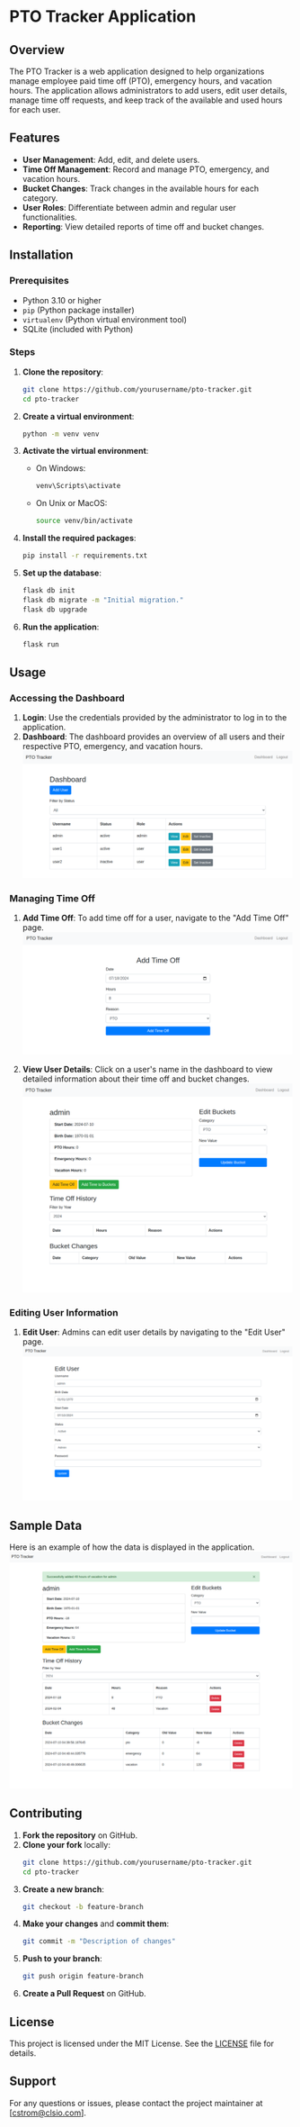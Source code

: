 # PTO Tracker Application

## Overview

The PTO Tracker is a web application designed to help organizations manage employee paid time off (PTO), emergency hours, and vacation hours. The application allows administrators to add users, edit user details, manage time off requests, and keep track of the available and used hours for each user.

## Features

- **User Management**: Add, edit, and delete users.
- **Time Off Management**: Record and manage PTO, emergency, and vacation hours.
- **Bucket Changes**: Track changes in the available hours for each category.
- **User Roles**: Differentiate between admin and regular user functionalities.
- **Reporting**: View detailed reports of time off and bucket changes.

## Installation

### Prerequisites

- Python 3.10 or higher
- `pip` (Python package installer)
- `virtualenv` (Python virtual environment tool)
- SQLite (included with Python)

### Steps

1. **Clone the repository**:
    ```sh
    git clone https://github.com/yourusername/pto-tracker.git
    cd pto-tracker
    ```

2. **Create a virtual environment**:
    ```sh
    python -m venv venv
    ```

3. **Activate the virtual environment**:
    - On Windows:
        ```sh
        venv\Scripts\activate
        ```
    - On Unix or MacOS:
        ```sh
        source venv/bin/activate
        ```

4. **Install the required packages**:
    ```sh
    pip install -r requirements.txt
    ```

5. **Set up the database**:
    ```sh
    flask db init
    flask db migrate -m "Initial migration."
    flask db upgrade
    ```

6. **Run the application**:
    ```sh
    flask run
    ```

## Usage

### Accessing the Dashboard

1. **Login**: Use the credentials provided by the administrator to log in to the application.
2. **Dashboard**: The dashboard provides an overview of all users and their respective PTO, emergency, and vacation hours.
![Dashboard](images/Dashboard.png)

### Managing Time Off

1. **Add Time Off**: To add time off for a user, navigate to the "Add Time Off" page.
![Add Time Off](images/add_time_off.png)

2. **View User Details**: Click on a user's name in the dashboard to view detailed information about their time off and bucket changes.
![User Time](images/user_time.png)

### Editing User Information

1. **Edit User**: Admins can edit user details by navigating to the "Edit User" page.
![Edit User](images/edit_user.png)

## Sample Data

Here is an example of how the data is displayed in the application.
![Sample Data](images/sample_data.png)

## Contributing

1. **Fork the repository** on GitHub.
2. **Clone your fork** locally:
    ```sh
    git clone https://github.com/yourusername/pto-tracker.git
    cd pto-tracker
    ```
3. **Create a new branch**:
    ```sh
    git checkout -b feature-branch
    ```
4. **Make your changes** and **commit them**:
    ```sh
    git commit -m "Description of changes"
    ```
5. **Push to your branch**:
    ```sh
    git push origin feature-branch
    ```
6. **Create a Pull Request** on GitHub.

## License

This project is licensed under the MIT License. See the [LICENSE](LICENSE) file for details.

## Support

For any questions or issues, please contact the project maintainer at [cstrom@clsio.com].
